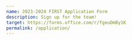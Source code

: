 ```yaml
---
name: 2023-2024 FIRST Application Form
description: Sign up for the team!
target: https://forms.office.com/r/fgeuDmBy1K
permalink: /application/
---
```

